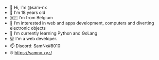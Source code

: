 - 👋 Hi, I’m @sam-nx
- 🎂 I'm 18 years old
- 🇧🇪 I'm from Belgium
- 👀 I’m interested in web and apps development, computers and diverting electronic objects
- 🌱 I’m currently learning Python and GoLang
- 💻 I'm a web developer.
- 📫 Discord: SamNx#8010
- 🌐 https://samnx.xyz/
